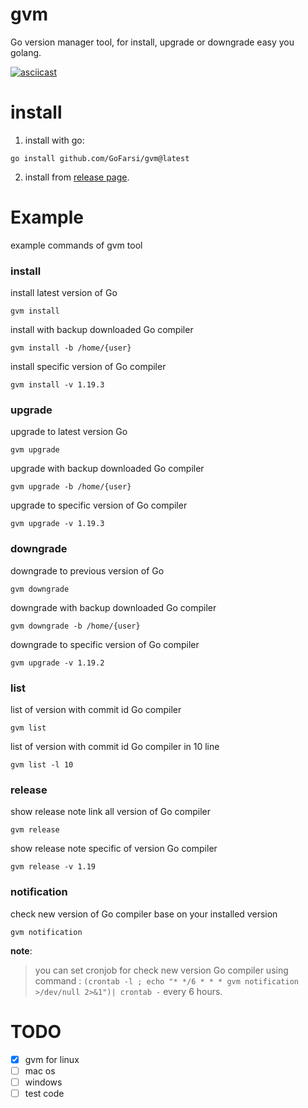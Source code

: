 # gvm
Go version manager tool, for install, upgrade or downgrade easy you golang.

[![asciicast](https://asciinema.org/a/537453.svg)](https://asciinema.org/a/537453)

# install

1. install with go:
```shell
go install github.com/GoFarsi/gvm@latest
```

2. install from [release page](https://github.com/GoFarsi/gvm/releases).

# Example
example commands of gvm tool
### install
install latest version of Go
```shell
gvm install
```
install with backup downloaded Go compiler
```shell
gvm install -b /home/{user}
```
install specific version of Go compiler
```shell
gvm install -v 1.19.3
```

### upgrade
upgrade to latest version Go
```shell
gvm upgrade
```
upgrade with backup downloaded Go compiler
```shell
gvm upgrade -b /home/{user}
```
upgrade to specific version of Go compiler
```shell
gvm upgrade -v 1.19.3
```

### downgrade
downgrade to previous version of Go
```shell
gvm downgrade
```
downgrade with backup downloaded Go compiler
```shell
gvm downgrade -b /home/{user}
```
downgrade to specific version of Go compiler
```shell
gvm upgrade -v 1.19.2
```

### list
list of version with commit id Go compiler
```shell
gvm list
```
list of version with commit id Go compiler in 10 line
```shell
gvm list -l 10
```

### release
show release note link all version of Go compiler
```shell
gvm release
```
show release note specific of version Go compiler
```shell
gvm release -v 1.19
```

### notification
check new version of Go compiler base on your installed version
```shell
gvm notification
```
**note**:
> you can set cronjob for check new version Go compiler using command :
> `(crontab -l ; echo "* */6 * * * gvm notification >/dev/null 2>&1")| crontab -` every 6 hours.

# TODO
- [x] gvm for linux
- [ ] mac os
- [ ] windows
- [ ] test code
